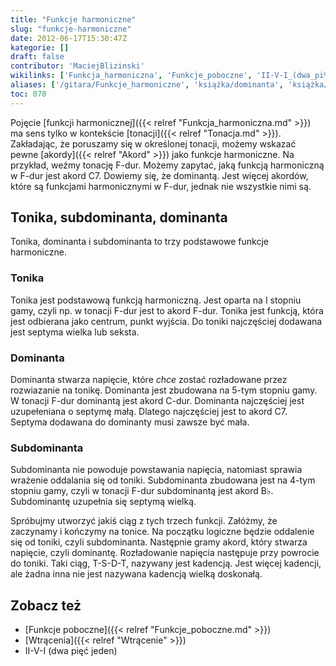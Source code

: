 ```yaml
---
title: "Funkcje harmoniczne"
slug: "funkcje-harmoniczne"
date: 2012-06-17T15:30:47Z
kategorie: []
draft: false
contributor: 'MaciejBlizinski'
wikilinks: ['Funkcja_harmoniczna', 'Funkcje_poboczne', 'II-V-I_(dwa_pi%C4%99%C4%87_jeden)', 'Wtr%C4%85cenia', 'akord', 'tonacja']
aliases: ['/gitara/Funkcje_harmoniczne', 'książka/dominanta', 'książka/subdominanta']
toc: 070
---
```

Pojęcie [funkcji harmonicznej]({{< relref "Funkcja_harmoniczna.md" >}}) ma sens
tylko w kontekście [tonacji]({{< relref "Tonacja.md" >}}). Zakładając, że
poruszamy się w określonej tonacji, możemy wskazać pewne
[akordy]({{< relref "Akord" >}}) jako funkcje harmoniczne. Na przykład, weźmy
tonację F-dur. Możemy zapytać, jaką funkcją harmoniczną w F-dur jest
akord C7. Dowiemy się, że dominantą. Jest więcej akordów, które są
funkcjami harmonicznymi w F-dur, jednak nie wszystkie nimi są.

## Tonika, subdominanta, dominanta

Tonika, dominanta i subdominanta to trzy podstawowe funkcje harmoniczne.

### Tonika

Tonika jest podstawową funkcją harmoniczną. Jest oparta na I stopniu
gamy, czyli np. w tonacji F-dur jest to akord F-dur. Tonika jest
funkcją, która jest odbierana jako centrum, punkt wyjścia. Do toniki
najczęściej dodawana jest septyma wielka lub seksta.

### Dominanta

Dominanta stwarza napięcie, które *chce* zostać rozładowane przez
rozwiazanie na tonikę. Dominanta jest zbudowana na 5-tym stopniu gamy. W
tonacji F-dur dominantą jest akord C-dur. Dominanta najczęściej jest
uzupełeniana o septymę małą. Dlatego najczęściej jest to akord C7.
Septyma dodawana do dominanty musi zawsze być mała.

### Subdominanta

Subdominanta nie powoduje powstawania napięcia, natomiast sprawia
wrażenie oddalania się od toniki. Subdominanta zbudowana jest na 4-tym
stopniu gamy, czyli w tonacji F-dur subdominantą jest akord B♭.
Subdominantę uzupełnia się septymą wielką.

Spróbujmy utworzyć jakiś ciąg z tych trzech funkcji. Załóżmy, że
zaczynamy i kończymy na tonice. Na początku logiczne będzie oddalenie
się od toniki, czyli subdominanta. Następnie gramy akord, który stwarza
napięcie, czyli dominantę. Rozładowanie napięcia następuje przy powrocie
do toniki. Taki ciąg, T-S-D-T, nazywany jest kadencją. Jest więcej
kadencji, ale żadna inna nie jest nazywana kadencją wielką doskonałą.

## Zobacz też

  - [Funkcje poboczne]({{< relref "Funkcje_poboczne.md" >}})
  - [Wtrącenia]({{< relref "Wtrącenie" >}})
  - II-V-I (dwa pięć jeden)<!-- link nie odnosił się do niczego: 'Funkcje harmoniczne' ('content/książka/Funkcje_harmoniczne.md') links to 'II-V-I_\\(dwa_pięć_jeden\\)' ('content/książka/II-V-I_\\(dwa_pięć_jeden\\).md') and that does not exist -->
